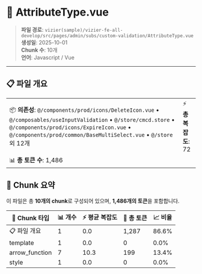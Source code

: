 # 📄 AttributeType.vue

> **파일 경로**: `vizier(sample)/vizier-fe-all-develop/src/pages/admin/subs/custom-validation/AttributeType.vue`  
> **생성일**: 2025-10-01  
> **Chunk 수**: 10개  
> **언어**: Javascript / Vue
---





## 📋 파일 개요

| | |
|--|--|
| 📦 **의존성**: `@/components/prod/icons/DeleteIcon.vue` • `@/composables/useInputValidation` • `@/store/cmcd.store` • `@/components/prod/icons/ExpireIcon.vue` • `@/components/prod/common/BaseMultiSelect.vue` • `@/store` 외 12개 | ⚡ **총 복잡도**: 72 |
| 📊 **총 토큰 수**: 1,486 |  |






## 🧩 Chunk 요약

이 파일은 총 **10개의 chunk**로 구성되어 있으며, **1,486개의 토큰**을 포함합니다.

| 🧩 Chunk 타입 | 📊 개수 | ⚡ 평균 복잡도 | 📝 총 토큰 | 📈 비율 |
|---------------|--------|-------------|----------|--------|
| 📋 파일 개요 | 1 | 0.0 | 1,287 | 86.6% |
| template | 1 | 0.0 | 0 | 0.0% |
| arrow_function | 7 | 10.3 | 199 | 13.4% |
| style | 1 | 0.0 | 0 | 0.0% |

